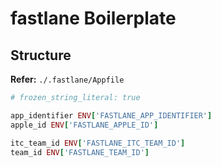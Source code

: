 # fastlane Boilerplate

## Structure

**Refer:** `./.fastlane/Appfile`

```ruby
# frozen_string_literal: true

app_identifier ENV['FASTLANE_APP_IDENTIFIER']
apple_id ENV['FASTLANE_APPLE_ID']

itc_team_id ENV['FASTLANE_ITC_TEAM_ID']
team_id ENV['FASTLANE_TEAM_ID']
```
